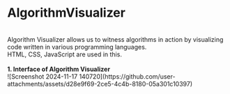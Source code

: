 # AlgorithmVisualizer
<br>
Algorithm Visualizer allows us to witness algorithms in action by visualizing code written in various programming languages.
<br>
HTML, CSS, JavaScript are used in this.
<br><br>
<b>1. Interface of Algorithm Visualizer</b>
<br>
![Screenshot 2024-11-17 140720](https://github.com/user-attachments/assets/d28e9f69-2ce5-4c4b-8180-05a301c10397)
